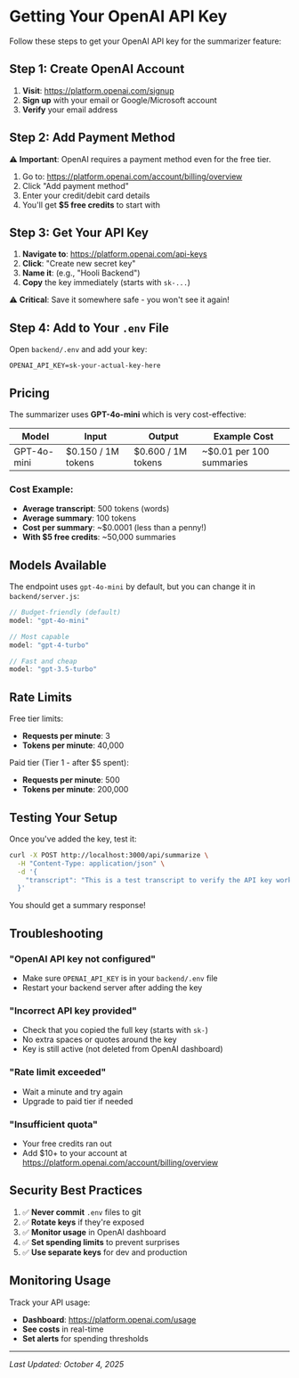 # Getting Your OpenAI API Key

Follow these steps to get your OpenAI API key for the summarizer feature:

## Step 1: Create OpenAI Account

1. **Visit**: https://platform.openai.com/signup
2. **Sign up** with your email or Google/Microsoft account
3. **Verify** your email address

## Step 2: Add Payment Method

⚠️ **Important**: OpenAI requires a payment method even for the free tier.

1. Go to: https://platform.openai.com/account/billing/overview
2. Click "Add payment method"
3. Enter your credit/debit card details
4. You'll get **$5 free credits** to start with

## Step 3: Get Your API Key

1. **Navigate to**: https://platform.openai.com/api-keys
2. **Click**: "Create new secret key"
3. **Name it**: (e.g., "Hooli Backend")
4. **Copy** the key immediately (starts with `sk-...`)

⚠️ **Critical**: Save it somewhere safe - you won't see it again!

## Step 4: Add to Your `.env` File

Open `backend/.env` and add your key:

```env
OPENAI_API_KEY=sk-your-actual-key-here
```

## Pricing

The summarizer uses **GPT-4o-mini** which is very cost-effective:

| Model | Input | Output | Example Cost |
|-------|-------|--------|--------------|
| GPT-4o-mini | $0.150 / 1M tokens | $0.600 / 1M tokens | ~$0.01 per 100 summaries |

### Cost Example:
- **Average transcript**: 500 tokens (words)
- **Average summary**: 100 tokens
- **Cost per summary**: ~$0.0001 (less than a penny!)
- **With $5 free credits**: ~50,000 summaries

## Models Available

The endpoint uses `gpt-4o-mini` by default, but you can change it in `backend/server.js`:

```javascript
// Budget-friendly (default)
model: "gpt-4o-mini"

// Most capable
model: "gpt-4-turbo"

// Fast and cheap
model: "gpt-3.5-turbo"
```

## Rate Limits

Free tier limits:
- **Requests per minute**: 3
- **Tokens per minute**: 40,000

Paid tier (Tier 1 - after $5 spent):
- **Requests per minute**: 500
- **Tokens per minute**: 200,000

## Testing Your Setup

Once you've added the key, test it:

```bash
curl -X POST http://localhost:3000/api/summarize \
  -H "Content-Type: application/json" \
  -d '{
    "transcript": "This is a test transcript to verify the API key works."
  }'
```

You should get a summary response!

## Troubleshooting

### "OpenAI API key not configured"
- Make sure `OPENAI_API_KEY` is in your `backend/.env` file
- Restart your backend server after adding the key

### "Incorrect API key provided"
- Check that you copied the full key (starts with `sk-`)
- No extra spaces or quotes around the key
- Key is still active (not deleted from OpenAI dashboard)

### "Rate limit exceeded"
- Wait a minute and try again
- Upgrade to paid tier if needed

### "Insufficient quota"
- Your free credits ran out
- Add $10+ to your account at https://platform.openai.com/account/billing/overview

## Security Best Practices

1. ✅ **Never commit** `.env` files to git
2. ✅ **Rotate keys** if they're exposed
3. ✅ **Monitor usage** in OpenAI dashboard
4. ✅ **Set spending limits** to prevent surprises
5. ✅ **Use separate keys** for dev and production

## Monitoring Usage

Track your API usage:
- **Dashboard**: https://platform.openai.com/usage
- **See costs** in real-time
- **Set alerts** for spending thresholds

---

*Last Updated: October 4, 2025*

